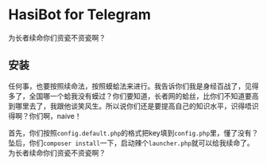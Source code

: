 # HasiBot for Telegram
为长者续命你们资瓷不资瓷啊？

## 安装
任何事，也要按照续命法，按照蟆蛤法来进行。我告诉你们我是身经百战了，见得多了，全国哪一个蛤我没有蟆过？你们要知道，长者网的蛤丝，比你们不知道要高到哪里去了，我跟他谈笑风生。所以说你们还是要提高自己的知识水平，识得唔识得啊？你们啊，naive！

首先，你们按照`config.default.php`的格式把key填到`config.php`里，懂了没有？坠后，你们`composer install`一下，启动辣个`launcher.php`就可以给我续命了。为长者续命你们资瓷不资瓷啊？
